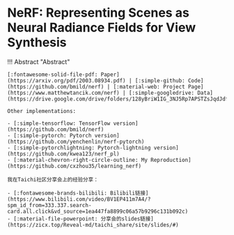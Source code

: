 # NeRF: Representing Scenes as Neural Radiance Fields for View Synthesis

!!! Abstract "Abstract"

    [:fontawesome-solid-file-pdf: Paper](https://arxiv.org/pdf/2003.08934.pdf) | [:simple-github: Code](https://github.com/bmild/nerf) | [:material-web: Project Page](https://www.matthewtancik.com/nerf) | [:simple-googledrive: Data](https://drive.google.com/drive/folders/128yBriW1IG_3NJ5Rp7APSTZsJqdJdfc1)

    Other implementations:

    - [:simple-tensorflow: TensorFlow version](https://github.com/bmild/nerf)
    - [:simple-pytorch: Pytorch version](https://github.com/yenchenlin/nerf-pytorch)
    - [:simple-pytorchlightning: Pytorch-lightning version](https://github.com/kwea123/nerf_pl)
    - [:material-chevron-right-circle-outline: My Reproduction](https://github.com/cxzhou35/learning_nerf)

    我在Taichi社区分享会上的经验分享：

    - [:fontawesome-brands-bilibili: Bilibili链接](https://www.bilibili.com/video/BV1EP411m7A4/?spm_id_from=333.337.search-card.all.click&vd_source=1ea447fa8899c06a57b9296c131b092c)
    - [:material-file-powerpoint: 分享会的slides链接](https://zicx.top/Reveal-md/taichi_share/site/slides/#)
